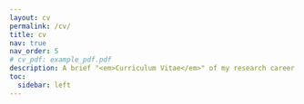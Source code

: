```yaml
---
layout: cv
permalink: /cv/
title: cv
nav: true
nav_order: 5
# cv_pdf: example_pdf.pdf
description: A brief "<em>Curriculum Vitae</em>" of my research career.
toc:
  sidebar: left
---
```

